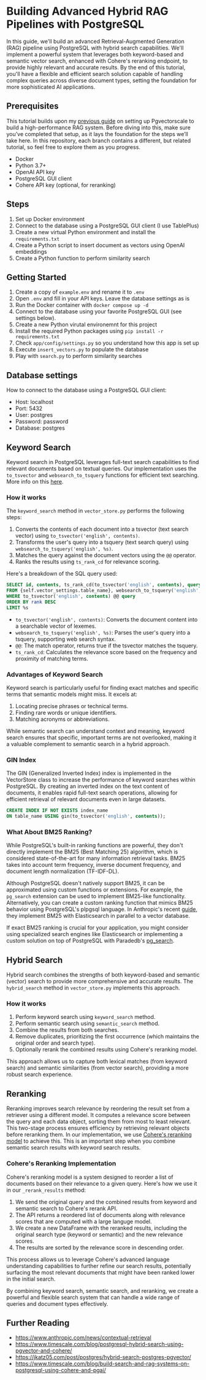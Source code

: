 # Building Advanced Hybrid RAG Pipelines with PostgreSQL

In this guide, we'll build an advanced Retrieval-Augmented Generation (RAG) pipeline using PostgreSQL with hybrid search capabilities. We'll implement a powerful system that leverages both keyword-based and semantic vector search, enhanced with Cohere's reranking endpoint, to provide highly relevant and accurate results. By the end of this tutorial, you'll have a flexible and efficient search solution capable of handling complex queries across diverse document types, setting the foundation for more sophisticated AI applications.

## Prerequisites

This tutorial builds upon my [previous guide](https://github.com/daveebbelaar/pgvectorscale-rag-solution/tree/setup) on setting up Pgvectorscale to build a high-performance RAG system. Before diving into this, make sure you’ve completed that setup, as it lays the foundation for the steps we’ll take here. In this repository, each branch contains a different, but related tutorial, so feel free to explore them as you progress.

- Docker
- Python 3.7+
- OpenAI API key
- PostgreSQL GUI client
- Cohere API key (optional, for reranking)

## Steps

1. Set up Docker environment
2. Connect to the database using a PostgreSQL GUI client (I use TablePlus)
3. Create a new virtual Python environment and install the `requirements.txt`
4. Create a Python script to insert document as vectors using OpenAI embeddings
5. Create a Python function to perform similarity search

## Getting Started

1. Create a copy of `example.env` and rename it to `.env`
2. Open `.env` and fill in your API keys. Leave the database settings as is
3. Run the Docker container with `docker compose up -d`
4. Connect to the database using your favorite PostgreSQL GUI (see settings below).
5. Create a new Python virutal environemnt for this project
6. Install the required Python packages using `pip install -r requirements.txt`
7. Check `app/config/settings.py` so you understand how this app is set up
8. Execute `insert_vectors.py` to populate the database
9. Play with `search.py` to perform similarity searches

## Database settings

How to connect to the database using a PostgreSQL GUI client:

- Host: localhost
- Port: 5432
- User: postgres
- Password: password
- Database: postgres

## Keyword Search

Keyword search in PostgreSQL leverages full-text search capabilities to find relevant documents based on textual queries. Our implementation uses the `to_tsvector` and `websearch_to_tsquery` functions for efficient text searching. More info on this [here](https://www.postgresql.org/docs/current/textsearch.html).

### How it works

The `keyword_search` method in `vector_store.py` performs the following steps:

1. Converts the contents of each document into a tsvector (text search vector) using `to_tsvector('english', contents)`.
2. Transforms the user's query into a tsquery (text search query) using `websearch_to_tsquery('english', %s)`.
3. Matches the query against the document vectors using the `@@` operator.
4. Ranks the results using `ts_rank_cd` for relevance scoring.

Here's a breakdown of the SQL query used:

```sql
SELECT id, contents, ts_rank_cd(to_tsvector('english', contents), query) as rank
FROM {self.vector_settings.table_name}, websearch_to_tsquery('english', %s) query
WHERE to_tsvector('english', contents) @@ query
ORDER BY rank DESC
LIMIT %s
```

- `to_tsvector('english', contents)`: Converts the document content into a searchable vector of lexemes.
- `websearch_to_tsquery('english', %s)`: Parses the user's query into a tsquery, supporting web search syntax.
- `@@`: The match operator, returns true if the tsvector matches the tsquery.
- `ts_rank_cd`: Calculates the relevance score based on the frequency and proximity of matching terms.

### Advantages of Keyword Search

Keyword search is particularly useful for finding exact matches and specific terms that semantic models might miss. It excels at:

1. Locating precise phrases or technical terms.
2. Finding rare words or unique identifiers.
3. Matching acronyms or abbreviations.

While semantic search can understand context and meaning, keyword search ensures that specific, important terms are not overlooked, making it a valuable complement to semantic search in a hybrid approach.

### GIN Index

The GIN (Generalized Inverted Index) index is implemented in the VectorStore class to increase the performance of keyword searches within PostgreSQL. By creating an inverted index on the text content of documents, it enables rapid full-text search operations, allowing for efficient retrieval of relevant documents even in large datasets.

```SQL
CREATE INDEX IF NOT EXISTS index_name
ON table_name USING gin(to_tsvector('english', contents));
```

### What About BM25 Ranking?

While PostgreSQL's built-in ranking functions are powerful, they don't directly implement the BM25 (Best Matching 25) algorithm, which is considered state-of-the-art for many information retrieval tasks. BM25 takes into account term frequency, inverse document frequency, and document length normalization (TF-IDF-DL).

Although PostgreSQL doesn't natively support BM25, it can be approximated using custom functions or extensions. For example, the `pg_search` extension can be used to implement BM25-like functionality. Alternatively, you can create a custom ranking function that mimics BM25 behavior using PostgreSQL's plpgsql language. In Anthropic's recent [guide](https://github.com/anthropics/anthropic-cookbook/blob/main/skills/contextual-embeddings/guide.ipynb), they implement BM25 with Elasticsearch in parallel to a vector database.

If exact BM25 ranking is crucial for your application, you might consider using specialized search engines like Elasticsearch or implementing a custom solution on top of PostgreSQL with Paradedb's [pg_search](https://github.com/paradedb/paradedb).

## Hybrid Search

Hybrid search combines the strengths of both keyword-based and semantic (vector) search to provide more comprehensive and accurate results. The `hybrid_search` method in `vector_store.py` implements this approach.

### How it works

1. Perform keyword search using `keyword_search` method.
2. Perform semantic search using `semantic_search` method.
3. Combine the results from both searches.
4. Remove duplicates, prioritizing the first occurrence (which maintains the original order and search type).
5. Optionally rerank the combined results using Cohere's reranking model.

This approach allows us to capture both lexical matches (from keyword search) and semantic similarities (from vector search), providing a more robust search experience.

## Reranking

Reranking improves search relevance by reordering the result set from a retriever using a different model. It computes a relevance score between the query and each data object, sorting them from most to least relevant. This two-stage process ensures efficiency by retrieving relevant objects before reranking them. In our implementation, we use [Cohere's reranking model](https://cohere.com/blog/rerank) to achieve this. This is an important step when you combine semantic search results with keyword search results.

### Cohere's Reranking Implementation

Cohere's reranking model is a system designed to reorder a list of documents based on their relevance to a given query. Here's how we use it in our `_rerank_results` method:

1. We send the original query and the combined results from keyword and semantic search to Cohere's rerank API.
2. The API returns a reordered list of documents along with relevance scores that are computed with a large languge model.
3. We create a new DataFrame with the reranked results, including the original search type (keyword or semantic) and the new relevance scores.
4. The results are sorted by the relevance score in descending order.

This process allows us to leverage Cohere's advanced language understanding capabilities to further refine our search results, potentially surfacing the most relevant documents that might have been ranked lower in the initial search.

By combining keyword search, semantic search, and reranking, we create a powerful and flexible search system that can handle a wide range of queries and document types effectively.

## Further Reading

- https://www.anthropic.com/news/contextual-retrieval
- https://www.timescale.com/blog/postgresql-hybrid-search-using-pgvector-and-cohere/
- https://jkatz05.com/post/postgres/hybrid-search-postgres-pgvector/
- https://www.timescale.com/blog/build-search-and-rag-systems-on-postgresql-using-cohere-and-pgai/